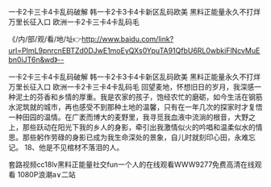 一卡2卡三卡4卡乱码破解
韩一卡2卡3卡4卡新区乱码欧美
黑料正能量永久不打烊万里长征入口
欧洲一卡2卡三卡4卡乱码毛


《/内/部/观/看/地/址👉http://www.baidu.com/link?url=PImL9pnrcnEBTZd0DJwE1moEyQXs0YpuTA91QfbU6RL0wbkiFlNcvMuEbn0iJT6n&wd》--

一卡2卡三卡4卡乱码破解
韩一卡2卡3卡4卡新区乱码欧美
黑料正能量永久不打烊万里长征入口
欧洲一卡2卡三卡4卡乱码毛
回望麦地，怀想旧日的岁月，我深感一种泥土的芬香和乡情的厚重。我是农家的孩子，饱经农忙的磨砺，如今生活在钢筋水泥筑就的城市，再也感受不到那种土地的温馨，只有在一年几次的探家时才复悟一种田园的温情。在广袤而博大的麦野里，我寻觅我血液中流淌的根音，大野之上，那些跃动在阳光下我的乡人的身影，牵引出我激情似火的吟唱和温柔似水的情思。那些躬作劳碌的身影已成为我生命深处的景象，自儿时就刻印心田，永难忘记。
	18、他是不见棺材不落泪的人。





套路视频cc18lv黑料正能量社交fun一个人的在线观看WWW9277免费高清在线观看 1080P浪潮a∨二站
